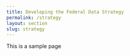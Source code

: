 ```yaml
---
title: Developing the Federal Data Strategy
permalink: /strategy
layout: section
slug: strategy
---
```


This is a sample page